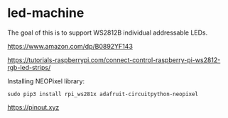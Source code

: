 # led-machine
The goal of this is to support WS2812B individual addressable LEDs.

https://www.amazon.com/dp/B0892YF143

https://tutorials-raspberrypi.com/connect-control-raspberry-pi-ws2812-rgb-led-strips/

Installing NEOPixel library:
```shell
sudo pip3 install rpi_ws281x adafruit-circuitpython-neopixel
```

https://pinout.xyz
